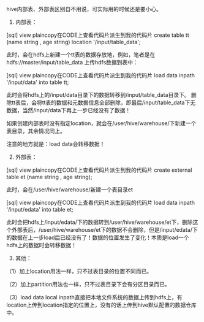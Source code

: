 hive内部表、外部表区别自不用说，可实际用的时候还是要小心。

1. 内部表：


[sql] view plaincopy在CODE上查看代码片派生到我的代码片
create table tt (name string , age string) location '/input/table_data';  

此时，会在hdfs上新建一个tt表的数据存放地，例如，笔者是在 hdfs://master/input/table_data 
上传hdfs数据到表中：


[sql] view plaincopy在CODE上查看代码片派生到我的代码片
load data inpath '/input/data' into table tt;  

此时会将hdfs上的/input/data目录下的数据转移到/input/table_data目录下。
删除tt表后，会将tt表的数据和元数据信息全部删除，即最后/input/table_data下无数据，当然/input/data下再上一步已经没有了数据！

如果创建内部表时没有指定location，就会在/user/hive/warehouse/下新建一个表目录，其余情况同上。

注意的地方就是：load data会转移数据！

2. 外部表：


[sql] view plaincopy在CODE上查看代码片派生到我的代码片
create external table et (name string , age string);  

此时，会在/user/hive/warehouse/新建一个表目录et

[sql] view plaincopy在CODE上查看代码片派生到我的代码片
load data inpath '/input/edata' into table et;  

此时会把hdfs上/input/edata/下的数据转到/user/hive/warehouse/et下，删除这个外部表后，/user/hive/warehouse/et下的数据不会删除，但是/input/edata/下的数据在上一步load后已经没有了！数据的位置发生了变化！本质是load一个hdfs上的数据时会转移数据！

3. 其他：

（1）加上location用法一样，只不过表目录的位置不同而已。

（2）加上partition用法也一样，只不过表目录下会有分区目录而已。

（3）load data local inpath直接把本地文件系统的数据上传到hdfs上，有location上传到location指定的位置上，没有的话上传到hive默认配置的数据仓库中。